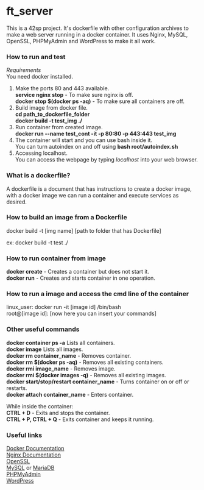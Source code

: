 # ft_server
This is a 42sp project. It's dockerfile with other configuration archives to make a web server running in a docker container. It uses Nginx, MySQL, OpenSSL, PHPMyAdmin and WordPress to make it all work.

### How to run and test

*Requirements*  
  You need docker installed.

1. Make the ports 80 and 443 available.  
  **service nginx stop** - To make sure nginx is off.  
  **docker stop $(docker ps -aq)** - To make sure all containers are off.  
2. Build image from docker file.  
  **cd path_to_dockerfile_folder**  
  **docker build -t test_img ./**  
3. Run container from created image.  
  **docker run --name test_cont -it -p 80:80 -p 443:443 test_img**  
4. The container will start and you can use bash inside it.  
  You can turn autoindex on and off using **bash root/autoindex.sh**  
5. Accessing localhost.  
  You can access the webpage by typing *localhost* into your web browser.  

### What is a dockerfile?

A dockerfile is a document that has instructions to create a docker image, with a docker image we can run a container and execute services as desired. 

### How to build an image from a Dockerfile
docker build -t [img name] [path to folder that has Dockerfile]  

ex: docker build -t test ./  

### How to run container from image
**docker create** - Creates a container but does not start it.  
**docker run** - Creates and starts container in one operation.  

### How to run a image and access the cmd line of the container
linux_user: docker run -it [image id] /bin/bash  
root@[image id]: [now here you can insert your commands]  

### Other useful commands
**docker container ps -a** Lists all containers.  
**docker image** Lists all images.  
**docker rm container_name** - Removes container.  
**docker rm $(docker ps -aq)** - Removes all existing containers.  
**docker rmi image_name** - Removes image.  
**docker rmi $(docker images -q)** - Removes all existing images.  
**docker start/stop/restart container_name** - Turns container on or off or restarts.  
**docker attach container_name** - Enters container.  
  
While inside the container:  
**CTRL + D** - Exits and stops the container.  
**CTRL + P, CTRL + Q** - Exits container and keeps it running.  

### Useful links  
  
[Docker Documentation](https://docs.docker.com/reference/ )  
[Nginx Documentation](https://docs.nginx.com/nginx/admin-guide/installing-nginx/installing-nginx-open-source/?_ga=2.203137169.148315847.1594301020-870972343.1594301020)  
[OpenSSL](https://www.openssl.org/)  
[MySQL](https://www.mysql.com/) or [MariaDB](https://mariadb.org/)  
[PHPMyAdmin](https://www.phpmyadmin.net/)  
[WordPress](https://wordpress.org/)  
